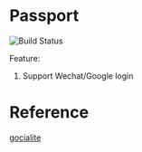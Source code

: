# Passport

![Build Status](https://github.com/airdb/passport/workflows/Go/badge.svg)


Feature:
1. Support Wechat/Google login

# Reference
[gocialite](https://github.com/danilopolani/gocialite)
